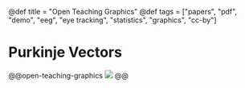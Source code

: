 @def title = "Open Teaching Graphics"
@def tags = ["papers", "pdf", "demo", "eeg", "eye tracking", "statistics", "graphics", "cc-by"]

# Purkinje Vectors

@@open-teaching-graphics
![](/assets/teaching-resources/purkinje_vectors.png)
@@


